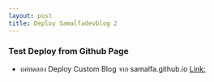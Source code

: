 ```yaml
---
layout: post
title: Deploy Samalfadevblog 2
---
```


### Test Deploy from Github Page
* แค่ทดลอง Deploy Custom Blog จาก samalfa.github.io [Link:](https://samalfa.github.io)
